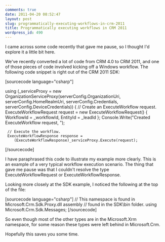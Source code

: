 ```yaml
---
comments: true
date: 2011-04-20 08:52:47
layout: post
slug: programmatically-executing-workflows-in-crm-2011
title: Programmatically executing workflows in CRM 2011
wordpress_id: 490
---
```


I came across some code recently that gave me pause, so I thought I'd explore it a little bit here.

We've recently converted a lot of code from CRM 4.0 to CRM 2011, and one of those pieces of code involved kicking off a Windows workflow. The following code snippet is right out of the CRM 2011 SDK:

[sourcecode language="csharp"]

using (_serviceProxy = new OrganizationServiceProxy(serverConfig.OrganizationUri,
    serverConfig.HomeRealmUri,
    serverConfig.Credentials,
    serverConfig.DeviceCredentials))
{
     // Create an ExecuteWorkflow request.
     ExecuteWorkflowRequest request = new ExecuteWorkflowRequest() {
         WorkflowId = _workflowId,
         EntityId = _leadId
     };
     Console.Write("Created ExecuteWorkflow request, ");

     // Execute the workflow.
     ExecuteWorkflowResponse response =
        (ExecuteWorkflowResponse)_serviceProxy.Execute(request);

[/sourcecode]

I have paraphrased this code to illustrate my example more clearly. This is an example of a very typical workflow execution scenario. The thing that gave me pause was that I couldn't resolve the type ExecuteWorkflowRequest or ExecuteWorkflowResponse.

Looking more closely at the SDK example, I noticed the following at the top of the file:

[sourcecode language="csharp"]
// This namespace is found in Microsoft.Crm.Sdk.Proxy.dll assembly
// found in the SDK\bin folder.
using Microsoft.Crm.Sdk.Messages;
[/sourcecode]

So even though most of the other types are in the Microsoft.Xrm namespace, for some reason these types were left behind in Microsoft.Crm.

Hopefully this saves you some time.

